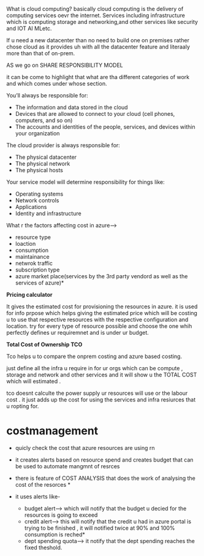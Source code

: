 
What is cloud computing?
basically cloud computing is the delivery of computing services oevr the internet. Services including infrastructure which is computing storage and networking,and other services like security and IOT AI MLetc.

If u need a new datacenter than no need to build one on premises rather chose cloud as it provides uh with all the datacenter feature and literaaly more than that of on-prem.


AS we go on SHARE RESPONSIBILITY MODEL

it can be come to highlight that what are tha different categories of work and which comes under whose section.

You’ll always be responsible for:

- The information and data stored in the cloud
- Devices that are allowed to connect to your cloud (cell phones, computers, and so on)
- The accounts and identities of the people, services, and devices within your organization

The cloud provider is always responsible for:

- The physical datacenter
- The physical network
- The physical hosts

Your service model will determine responsibility for things like:

- Operating systems
- Network controls
- Applications
- Identity and infrastructure


What r the factors affecting cost in azure-->

* resource type
* loaction
* consumption
* maintainance
* netwrok traffic
* subscription type
* azure market place(services by the 3rd party vendord as well as the services of azure)*


**Pricing calculator**

It gives the estimated cost for provisioning the resources in azure.
it is used for info prpose which helps giving the estimated price which will be costing u  to use that respective resources with the respective configuration and location.
try for every type of resource possible and choose the one whih perfectly defines ur requiremnet and is under ur budget.



**Total Cost of Ownership TCO**

Tco helps u to compare the onprem costing and azure based costing.

just define all the infra u require in for ur orgs which can be compute , storage and network and other services and it will show u the TOTAL COST which will estimated .

tco doesnt calculte the power supply ur resources will use or the labour cost . it just adds up the cost for using the services and infra resiurces that u ropting for.


# costmanagement 

* quicly check the cost that azure resources are using rn
* it creates alerts based on resource spend and creates budget that can be used to automate mangmnt of resrces 
* there is feature of COST ANALYSIS that does the work of analysing the cost of the resorces *

* it uses alerts like-
   * budget alert--> which will notify that the budget u decied for the resources is going to exceed 
   * credit alert--> this will notify that the credit u had in azure portal is trying to be finished , it will notified twice at 90% and 100% consumption is reched*
   * dept spending quota--> it notify that the dept spending reaches the fixed theshold.
   

